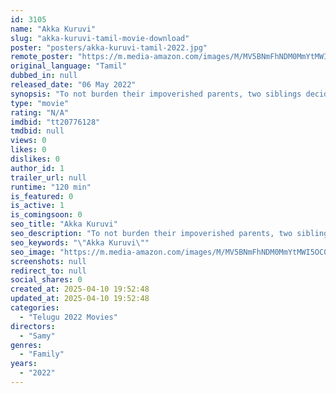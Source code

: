 ```yaml
---
id: 3105
name: "Akka Kuruvi"
slug: "akka-kuruvi-tamil-movie-download"
poster: "posters/akka-kuruvi-tamil-2022.jpg"
remote_poster: "https://m.media-amazon.com/images/M/MV5BNmFhNDM0MmYtMWI5OC00ZGQ4LWJjMjQtZjU4Y2NhNjFiMmIxXkEyXkFqcGc@._V1_SX300.jpg"
original_language: "Tamil"
dubbed_in: null
released_date: "06 May 2022"
synopsis: "To not burden their impoverished parents, two siblings decide to share a pair of shoes after the brother loses the sister's. While this turns out to be more difficult than they imagined but fate offers a chance in the form of a ma..."
type: "movie"
rating: "N/A"
imdbid: "tt20776128"
tmdbid: null
views: 0
likes: 0
dislikes: 0
author_id: 1
trailer_url: null
runtime: "120 min"
is_featured: 0
is_active: 1
is_comingsoon: 0
seo_title: "Akka Kuruvi"
seo_description: "To not burden their impoverished parents, two siblings decide to share a pair of shoes after the brother loses the sister's. While this turns out to be more difficult than they imagined but fate offers a chance in the form of a ma..."
seo_keywords: "\"Akka Kuruvi\""
seo_image: "https://m.media-amazon.com/images/M/MV5BNmFhNDM0MmYtMWI5OC00ZGQ4LWJjMjQtZjU4Y2NhNjFiMmIxXkEyXkFqcGc@._V1_SX300.jpg"
screenshots: null
redirect_to: null
social_shares: 0
created_at: 2025-04-10 19:52:48
updated_at: 2025-04-10 19:52:48
categories:
  - "Telugu 2022 Movies"
directors:
  - "Samy"
genres:
  - "Family"
years:
  - "2022"
---
```

